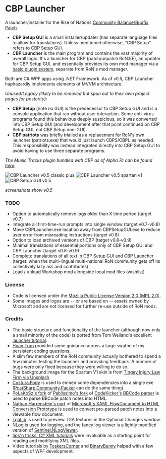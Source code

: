 # CBP Launcher
A launcher/installer for the Rise of Nations [Community Balance/Bugfix Patch](https://steamcommunity.com/sharedfiles/filedetails/?id=2287791153).

- **CBP Setup GUI** is a small installer/updater (has separate language files to allow for translations). Unless mentioned otherwise, "CBP Setup" refers to CBP Setup GUI.
- **CBP Launcher** is the main program and contains the vast majority of overall logic. It's a launcher for CBP (patch/unpatch RoN:EE), an updater for CBP Setup GUI, and essentially provides its own mod manager via a [basic plugin system](https://github.com/MHLoppy/CBP-SDK), separate from RoN's mod manager.

Both are C# WPF apps using .NET Framework. As of v0.5, CBP Launcher haphazardly implements elements of MVVM architecture.

_Unused/Legacy (likely to be removed but spun out to their own project pages for posterity):_
- **CBP Setup** (note no GUI) is the predecessor to CBP Setup GUI and is a console application that ran without user interaction. Some anti-virus programs found this behavious deeply suspicious, so it was converted into CBP Setup GUI (and development after that point continued on CBP Setup GUI, not CBP Setup non-GUI).
- **CBP patriots** was briefly trialled as a replacement for RoN's own launcher (patriots.exe) that would just launch CBPS/CBPL as needed. This responsibility was instead integrated directly into CBP Setup GUI to avoid having to use three separate programs.

_The Music Tracks plugin bundled with CBP as of Alpha 7c can be found [here](https://github.com/MHLoppy/CBP-MT-Plugin)._

![CBP Launcher v0.5 classic plus](https://i.imgur.com/EurwlsN.png)
![CBP Launcher v0.5 spartan v1](https://i.imgur.com/LH8muOp.png)
![CBP Setup GUI v0.5](https://i.imgur.com/Scf5pH7.png)

*screenshots show v0.5*

### TODO
- Option to automatically remove logs older than X time period (target v0.7)
- Integrate all first-time-run prompts into single window (target v0.7-v0.8)
- Move CBPLauncher.exe location away from CBPSetupGUI.exe to reduce user error from misreading instructions (target v0.8)
- Option to load archived versions of CBP (target v0.8-v0.9)
- Minimal translations of essential portions only of CBP Setup GUI and CBP Launcher (target v0.8-v0.9)
- Complete translations of all text in CBP Setup GUI and CBP Launcher (target: when the multi-lingual multi-national RoN community gets off its collectively lazy ass and contributes)
- Load / unload Workshop mod alongside local mod files (wishlist)

### License
- Code is licensed under the [Mozilla Public License Version 2.0 (MPL 2.0)](https://www.mozilla.org/en-US/MPL/2.0/).
- Some images and logos are -- or are based on -- assets owned by Microsoft and are not licensed for further re-use outside of RoN mods.

### Credits
- The basic structure and functionality of the launcher (although now only a small minority of the code) is ported from Tom Weiland's excellent [launcher tutorial](https://github.com/tom-weiland/csharp-game-launcher).
- [Huan Tran](https://github.com/dotnal) provided some guidance across a large swathe of my persistent coding questions.
- A slim few members of the RoN community actually bothered to spend a few minutes testing the launcher and providing feedback. A number of bugs were only fixed because they were willing to do so.
- The background image for the Spartan V1 skin is from [Tingey Injury Law Firm via Unsplash](https://unsplash.com/photos/yCdPU73kGSc).
- [Costura.Fody](https://github.com/Fody/Costura) is used to embed some dependencies into a single exe ([PostSharp.Community.Packer](https://github.com/postsharp/PostSharp.Community.Packer) can do the same thing).
- [PoLaKoSz's fork](https://github.com/PoLaKoSz/CodeKicker.BBCode) of [Pablissimo's fork](https://github.com/Pablissimo/CodeKicker.BBCode-Mod) of [CodeKicker's BBCode parser](https://web.archive.org/web/20210629143751/https://archive.codeplex.com/?p=bbcode) is used to parse BBCode patch notes into HTML.
- [Nathan Harrenstein's port](https://www.nuget.org/packages/HtmlToXamlConverter) of [Microsoft's XAML FlowDocument to HTML Conversion Prototype](https://web.archive.org/web/20160312013954/http://blogs.msdn.com/b/wpfsdk/archive/2006/05/25/xaml-flowdocument-to-html-conversion-prototype.aspx) is used to convert pre-parsed patch notes into a viewable flow document.
- [TgaLib](https://github.com/shns/TgaLib) is used to preview TGA textures in the Optional Changes window.
- [NLog](https://nlog-project.org/) is used for logging, and the fancy log viewer is a lightly modified version of [Sentinel.NLogViewer](https://github.com/dojo90/NLogViewer).
- [tips'n tricks' C# XML tutorials](https://www.youtube.com/channel/UCtkgMa4i4HBE_vZW7EwYYXQ/search?query=c%23%20xml) were invaluable as a starting point for reading and modifying XML files.
- Video tutorials by [ToskersCorner](https://www.youtube.com/c/ToskersCorner) and [BinaryBunny](https://www.youtube.com/c/BinaryBunny) helped with a few aspects of WPF development.
